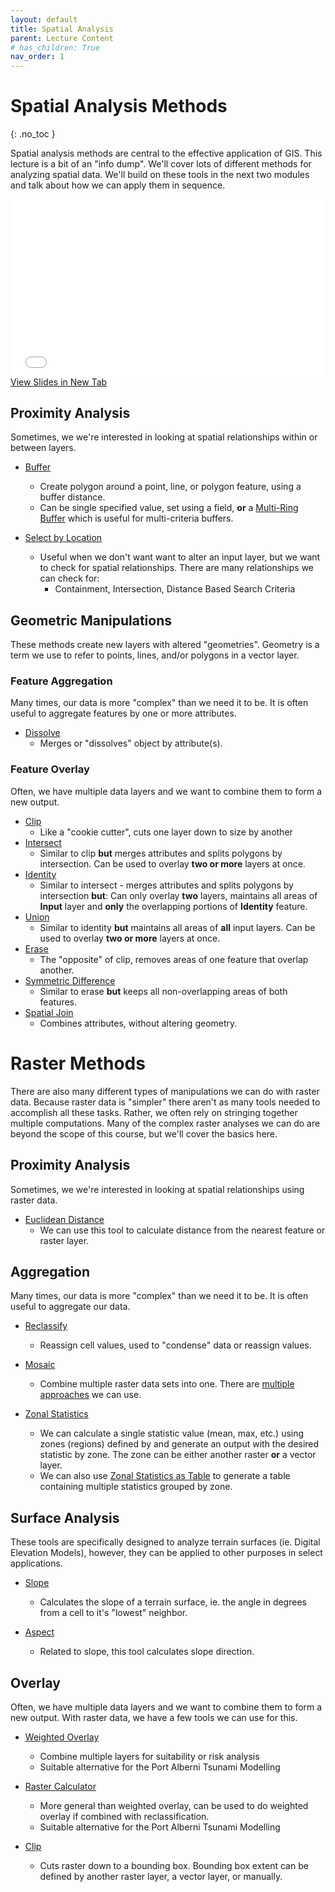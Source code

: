 ```yaml
---
layout: default
title: Spatial Analysis
parent: Lecture Content
# has_children: True
nav_order: 1
---
```


# Spatial Analysis Methods
{: .no_toc }


Spatial analysis methods are central to the effective application of GIS.  This lecture is a bit of an "info dump".  We'll cover lots of different methods for analyzing spatial data.  We'll build on these tools in the next two modules and talk about how we can apply them in sequence.

<!-- 
<details open markdown="block">
  <summary>
    Table of contents
  </summary>
  {: .text-delta }
1. TOC
{:toc}
</details> -->


<div style="overflow: hidden;
  padding-top: 56.25%;
  position: relative">
  <iframe src="content/VectorAnalysis.html" title="Processes" scrolling="no" frameborder="0"
    style="border: 0;
   height: 100%;
   left: 0;
   position: absolute;
   top: 0;
   width: 100%;">
   <p>Your browser does not support iframes.</p>
 </iframe>
</div>
<a href="content/VectorAnalysis.html" target="_blank">View Slides in New Tab</a>


<!-- 
# Vector Methods

There are a large number of spatial operations we can do using Vector data.  Some of them are very similar can be used to complete the same task with slight changes to a workflow.  The distinctions between these tools can be subtle, but they are important.  Typically in GIS there are multiple ways to get the same answers, some "routes" are just more direct. -->

## Proximity Analysis

Sometimes, we we're interested in looking at spatial relationships within or between layers.

- [Buffer](https://pro.arcgis.com/en/pro-app/latest/tool-reference/analysis/buffer.htm)
	- Create polygon around a point, line, or polygon feature, using a buffer distance.
	- Can be single specified value, set using a field, **or** a [Multi-Ring Buffer](https://pro.arcgis.com/en/pro-app/latest/tool-reference/analysis/multiple-ring-buffer.htm) which is useful for multi-criteria buffers.

- [Select by Location](https://desktop.arcgis.com/en/arcmap/latest/map/working-with-layers/using-select-by-location.htm)
	- Useful when we don't want want to alter an input layer, but we want to check for spatial relationships.  There are many relationships we can check for:
		- Containment, Intersection, Distance Based Search Criteria


## Geometric Manipulations

These methods create new layers with altered "geometries".  Geometry is a term we use to refer to points, lines, and/or polygons in a vector layer.  

### Feature Aggregation

Many times, our data is more "complex" than we need it to be.  It is often useful to aggregate features by one or more attributes.

- [Dissolve](https://pro.arcgis.com/en/pro-app/latest/tool-reference/data-management/dissolve.htm)
	- Merges or "dissolves" object by attribute(s).

### Feature Overlay

Often, we have multiple data layers and we want to combine them to form a new output.

- [Clip](https://pro.arcgis.com/en/pro-app/latest/tool-reference/analysis/clip.htm)
	- Like a "cookie cutter", cuts one layer down to size by another
- [Intersect](https://desktop.arcgis.com/en/arcmap/latest/tools/analysis-toolbox/intersect.htm)
	- Similar to clip **but** merges attributes and splits polygons by intersection.  Can be used to overlay **two or more** layers at once.
- [Identity](https://desktop.arcgis.com/en/arcmap/latest/tools/analysis-toolbox/identity.htm)
	- Similar to intersect - merges attributes and splits polygons by intersection **but**: Can only overlay **two** layers, maintains all areas of **Input** layer and **only** the overlapping portions of **Identity** feature.
- [Union](https://desktop.arcgis.com/en/arcmap/latest/tools/analysis-toolbox/union.htm)
	- Similar to identity **but** maintains all areas of **all** input layers.  Can be used to overlay **two or more** layers at once.
- [Erase](https://desktop.arcgis.com/en/arcmap/latest/tools/analysis-toolbox/erase.htm)
	- The "opposite" of clip, removes areas of one feature that overlap another.
- [Symmetric Difference](https://desktop.arcgis.com/en/arcmap/latest/tools/analysis-toolbox/symmetrical-difference.htm)
	- Similar to erase **but** keeps all non-overlapping areas of both features.
- [Spatial Join](https://pro.arcgis.com/en/pro-app/latest/tool-reference/analysis/spatial-join.htm)
	- Combines attributes, without altering geometry.

# Raster Methods

There are also many different types of manipulations we can do with raster data.  Because raster data is "simpler" there aren't as many tools needed to accomplish all these tasks.  Rather, we often rely on stringing together multiple computations.  Many of the complex raster analyses we can do are beyond the scope of this course, but we'll cover the basics here.

## Proximity Analysis

Sometimes, we we're interested in looking at spatial relationships using raster data.

- [Euclidean Distance](https://desktop.arcgis.com/en/arcmap/latest/tools/spatial-analyst-toolbox/euclidean-distance.htm)
	- We can use this tool to calculate distance from the nearest feature or raster layer.  

## Aggregation

Many times, our data is more "complex" than we need it to be.  It is often useful to aggregate our data.

- [Reclassify](https://pro.arcgis.com/en/pro-app/latest/tool-reference/spatial-analyst/reclassify.htm)
	- Reassign cell values, used to "condense" data or reassign values.

- [Mosaic](https://pro.arcgis.com/en/pro-app/latest/tool-reference/data-management/mosaic.htm)
	- Combine multiple raster data sets into one.  There are [multiple approaches](https://desktop.arcgis.com/en/arcmap/latest/manage-data/raster-and-images/mosaic-operators.htm) we can use.


- [Zonal Statistics](https://desktop.arcgis.com/en/arcmap/latest/tools/spatial-analyst-toolbox/zonal-statistics.htm)
	- We can calculate a single statistic value (mean, max, etc.) using zones (regions) defined by and generate an output with the desired statistic by zone.  The zone can be either another raster **or** a vector layer.
	- We can also use [Zonal Statistics as Table](https://pro.arcgis.com/en/pro-app/latest/tool-reference/spatial-analyst/zonal-statistics-as-table.htm) to generate a table containing multiple statistics grouped by zone.

## Surface Analysis

These tools are specifically designed to analyze terrain surfaces (ie. Digital Elevation Models), however, they can be applied to other purposes in select applications.

- [Slope](https://desktop.arcgis.com/en/arcmap/latest/tools/spatial-analyst-toolbox/slope.htm)
	- Calculates the slope of a terrain surface, ie. the angle in degrees from a cell to it's "lowest" neighbor.

- [Aspect](https://pro.arcgis.com/en/pro-app/latest/help/analysis/raster-functions/aspect-function.htm)
	- Related to slope, this tool calculates slope direction.

## Overlay

Often, we have multiple data layers and we want to combine them to form a new output.  With raster data, we have a few tools we can use for this.

- [Weighted Overlay](https://desktop.arcgis.com/en/arcmap/latest/tools/spatial-analyst-toolbox/weighted-overlay.htm)
	- Combine multiple layers for suitability or risk analysis
	- Suitable alternative for the Port Alberni Tsunami Modelling

- [Raster Calculator](https://desktop.arcgis.com/en/arcmap/latest/tools/spatial-analyst-toolbox/raster-calculator.htm)
	- More general than weighted overlay, can be used to do weighted overlay if combined with reclassification.
	- Suitable alternative for the Port Alberni Tsunami Modelling

- [Clip](https://pro.arcgis.com/en/pro-app/latest/tool-reference/data-management/clip.htm)
	- Cuts raster down to a bounding box.  Bounding box extent can be defined by another raster layer, a vector layer, or manually.


